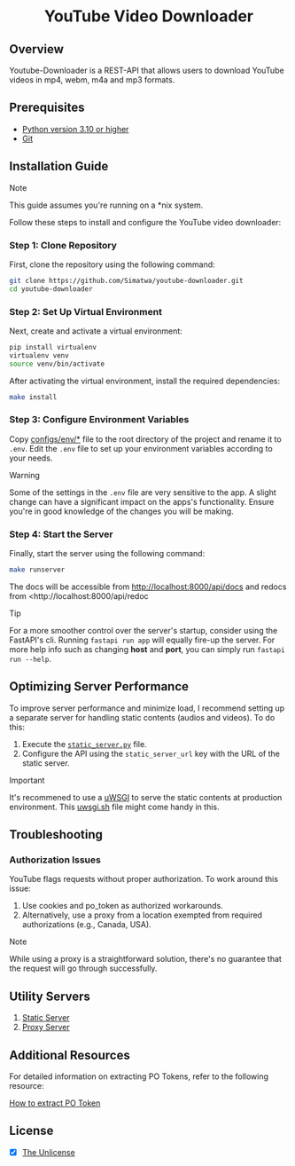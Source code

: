 <h1 align="center">YouTube Video Downloader</h1>

## Overview

Youtube-Downloader is a REST-API that allows users to download YouTube videos in mp4, webm, m4a and mp3 formats.

## Prerequisites

- [Python version 3.10 or higher](https://python.org)
- [Git](https://git-scm.com/)

## Installation Guide

> [!NOTE]
> This guide assumes you're running on a *nix system.

Follow these steps to install and configure the YouTube video downloader:

### Step 1: Clone Repository

First, clone the repository using the following command:

```sh
git clone https://github.com/Simatwa/youtube-downloader.git
cd youtube-downloader
```

### Step 2: Set Up Virtual Environment

Next, create and activate a virtual environment:

```sh
pip install virtualenv
virtualenv venv
source venv/bin/activate
```

After activating the virtual environment, install the required dependencies:

```sh
make install
```

### Step 3: Configure Environment Variables

Copy [configs/env/*](../configs/env/) file to the root directory of the project and rename it to `.env`. Edit the `.env` file to set up your environment variables according to your needs.

> [!WARNING]
> Some of the settings in the `.env` file are very sensitive to the app. A slight change can have a significant impact on the apps's functionality. Ensure you're in good knowledge of the changes you will be making.

### Step 4: Start the Server

Finally, start the server using the following command:

```sh
make runserver
```

The docs will be accessible from  <http://localhost:8000/api/docs> and redocs from <http://localhost:8000/api/redoc

> [!TIP]
> For a more smoother control over the server's startup, consider using the FastAPI's cli.
> Running `fastapi run app` will equally fire-up the server.
> For more help info such as changing **host** and **port**, you can simply run `fastapi run --help`.

## Optimizing Server Performance

To improve server performance and minimize load, I recommend setting up a separate server for handling static contents (audios and videos). To do this:

1. Execute the [`static_server.py`](servers/static_server.py) file.
2. Configure the API using the `static_server_url` key with the URL of the static server.

> [!IMPORTANT]
> It's recommened to use a [uWSGI](https://uwsgi-docs.readthedocs.io/en/latest/) to serve the static contents at production environment. This [uwsgi.sh](uwsgi.sh) file might come handy in this.

## Troubleshooting

### Authorization Issues

YouTube flags requests without proper authorization. To work around this issue:

1. Use cookies and po_token as authorized workarounds.
2. Alternatively, use a proxy from a location exempted from required authorizations (e.g., Canada, USA).

> [!NOTE]
> While using a proxy is a straightforward solution, there's no guarantee that the request will go through successfully.

## Utility Servers

1. [Static Server](../servers/static.py)
2. [Proxy Server](../servers/proxy.py)

## Additional Resources

For detailed information on extracting PO Tokens, refer to the following resource:

[How to extract PO Token](https://github.com/yt-dlp/yt-dlp/wiki/Extractors#po-token-guide)

## License

- [x] [The Unlicense](LICENSE)
